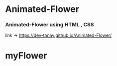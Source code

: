 # Animated-Flower

### Animated-Flower using HTML , CSS

link -> https://dev-tanay.github.io/Animated-Flower/
# myFlower
